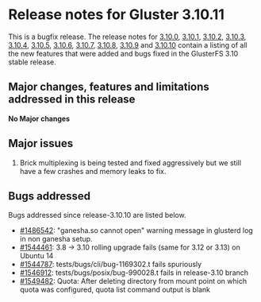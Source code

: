# Release notes for Gluster 3.10.11

This is a bugfix release. The release notes for [3.10.0](3.10.0.md), [3.10.1](3.10.1.md), [3.10.2](3.10.2.md), [3.10.3](3.10.3.md),
[3.10.4](3.10.4.md), [3.10.5](3.10.5.md), [3.10.6](3.10.6.md), [3.10.7](3.10.7.md), [3.10.8](3.10.8.md), [3.10.9](3.10.9.md) and [3.10.10](3.10.10.md) contain a listing of all
the new features that were added and bugs fixed in the GlusterFS
3.10 stable release.

## Major changes, features and limitations addressed in this release
**No Major changes**

## Major issues

1. Brick multiplexing is being tested and fixed aggressively but we still have a
   few crashes and memory leaks to fix.


## Bugs addressed

Bugs addressed since release-3.10.10 are listed below.

- [#1486542](https://bugzilla.redhat.com/1486542): "ganesha.so cannot open"  warning message in glusterd log in  non ganesha setup.
- [#1544461](https://bugzilla.redhat.com/1544461): 3.8 -> 3.10 rolling upgrade fails (same for 3.12 or 3.13) on Ubuntu 14
- [#1544787](https://bugzilla.redhat.com/1544787): tests/bugs/cli/bug-1169302.t fails spuriously
- [#1546912](https://bugzilla.redhat.com/1546912): tests/bugs/posix/bug-990028.t fails in release-3.10 branch
- [#1549482](https://bugzilla.redhat.com/1549482): Quota:  After deleting directory from mount point on which quota was configured, quota list command output  is blank
